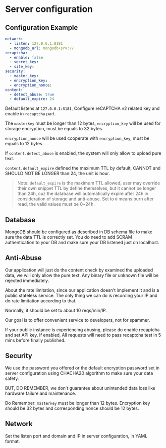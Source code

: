 # Server configuration 

## Configuration Example

```yaml
network:
  - listen: 127.0.0.1:8181
  - mongodb_url: mongodb+srv://
recaptcha:
  - enable: false
  - secret_key:
  - site_key:
security:
  - master_key:
  - encryption_key:
  - encryption_nonce:
content:
  - detect_abuse: true
  - default_expire: 24
```

Default listens at `127.0.0.1:8181`, Configure reCAPTCHA v2 related key and enable in `recaptcha` part.

The `masterkey` must be longer than 12 bytes, `encryption_key` will be used for storage encryption, must be equals to 32 bytes.

`encryption_nonce` will be used cooperate with `encryption_key`, must be equals to 12 bytes.

If `content.detect_abuse` is enabled, the system will only allow to upload pure text.

`content.default_expire` defined the maximum TTL by default, CANNOT and SHOULD NOT BE LONGER than 24, the unit is hour.

> Note: `default_expire` is the maximum TTL allowed, user may override their own snippet TTL by define themselves, but
> it cannot be longer than 24h, cuz the database will automatically expire after 24h in consideration of storage and 
> anti-abuse. Set to `0` means burn after read, the valid values must be 0~24h.

## Database

MongoDB should be configured as described in DB schema file to make sure the data TTL is correctly set. You do need to add SCRAM authentication to your DB and make sure your DB listened just on localhost.

## Anti-Abuse

Our application will just do the content check by examined the uploaded data, we will only allow the pure text. Any binary file or unknown file will be rejected immediately.

About the rate limitation, since our application doesn't implement it and is a public stateless service. The only thing we can do is recording your IP and do rate limitation according to that.

Normally, it should be set to about 10 reqs/min/IP.

Our goal is to offer convenient service to developers, not for spammer.

If your public instance is experiencing abusing, please do enable recaptcha and set API key. If enabled, All requests will need to pass recaptcha test in 5 mins before finally published. 

## Security

We use the password you offered or the default encryption password set in server configuration using CHACHA20 algorithm to make sure your data safety.

BUT, DO REMEMBER, we don't guarantee about unintended data loss like hardware failure and maintenance.

Do Remember: `masterkey` must be longer than 12 bytes. Encryption key should be 32 bytes and corresponding nonce should be 12 bytes.

## Network

Set the listen port and domain and IP in server configuration, in YAML format.
